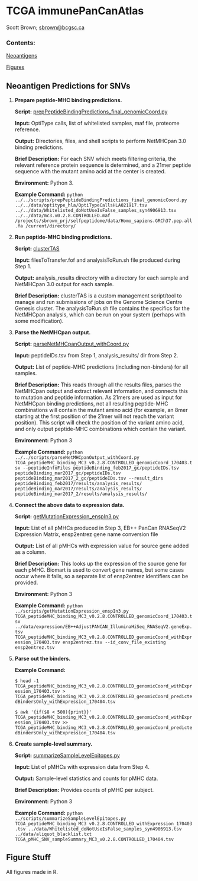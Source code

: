 

# TCGA immunePanCanAtlas

Scott Brown; sbrown@bcgsc.ca

### Contents:

[Neoantigens](#neoantigen-predictions-for-snvs)

[Figures](#figure-stuff)

## Neoantigen Predictions for SNVs

1. **Prepare peptide-MHC binding predictions.**

   **Script:** [prepPeptideBindingPredictions_final_genomicCoord.py](prepPeptideBindingPredictions_final_genomicCoord.py)

   **Input:** OptiType calls, list of whitelisted samples, maf file, proteome reference.

   **Output:** Directories, files, and shell scripts to perform NetMHCpan 3.0 binding predictions.

   **Brief Description:** For each SNV which meets filtering criteria, the relevant reference protein sequence is determined, and a 21mer peptide sequence with the mutant amino acid at the center is created. 

   **Environment:** Python 3.

   **Example Command:** `python ../../scripts/prepPeptideBindingPredictions_final_genomicCoord.py ../../data/optitype_hla/OptiTypeCallsHLA021917.tsv ../../data/Whitelisted_doNotUseIsFalse_samples_syn4906913.tsv ../../data/mc3.v0.2.8.CONTROLLED.maf /projects/sbrown_prj/selfpeptidome/data/Homo_sapiens.GRCh37.pep.all.fa /current/directory/`

2. **Run peptide-MHC binding predictions.**

   **Script:** [clusterTAS](https://github.com/scottdbrown/bcgsc-scripts/blob/master/clusterTAS)

   **Input:** filesToTransfer.fof and analysisToRun.sh file produced during Step 1.

   **Output:** analysis_results directory with a directory for each sample and NetMHCpan 3.0 output for each sample.

   **Brief Description:** clusterTAS is a custom management script/tool to manage and run submissions of jobs on the Genome Science Centre Genesis cluster. The analysisToRun.sh file contains the specifics for the NetMHCpan analysis, which can be run on your system (perhaps with some modification).

3. **Parse the NetMHCpan output.**

   **Script:** [parseNetMHCpanOutput_withCoord.py](parseNetMHCpanOutput_withCoord.py)

   **Input:** peptideIDs.tsv from Step 1, analysis_results/ dir from Step 2.

   **Output:** List of peptide-MHC predictions (including non-binders) for all samples.

   **Brief Description:** This reads through all the results files, parses the NetMHCpan output and extract relevant information, and connects this to mutation and peptide information. As 21mers are used as input for NetMHCpan binding predictions, not all resulting peptide-MHC combinations will contain the mutant amino acid (for example, an 8mer starting at the first position of the 21mer will not reach the variant position). This script will check the position of the variant amino acid, and only output peptide-MHC combinations which contain the variant.

   **Environment:** Python 3

   **Example Command:** `python ../../scripts/parseNetMHCpanOutput_withCoord.py TCGA_peptideMHC_binding_MC3_v0.2.8.CONTROLLED_genomicCoord_170403.tsv --peptideInfoFiles peptideBinding_feb2017_gc/peptideIDs.tsv peptideBinding_mar2017_gc/peptideIDs.tsv peptideBinding_mar2017_2_gc/peptideIDs.tsv --result_dirs peptideBinding_feb2017/results/analysis_results/ peptideBinding_mar2017/results/analysis_results/ peptideBinding_mar2017_2/results/analysis_results/`

4. **Connect the above data to expression data.**

   **Script:** [getMutationExpression_enspIn3.py](getMutationExpression_enspIn3.py)

   **Input:** List of all pMHCs produced in Step 3, EB++ PanCan RNASeqV2 Expression Matrix, ensp2entrez gene name conversion file

   **Output:** List of all pMHCs with expression value for source gene added as a column.

   **Brief Description:** This looks up the expression of the source gene for each pMHC. Biomart is used to convert gene names, but some cases occur where it fails, so a separate list of ensp2entrez identifiers can be provided.

   **Environment:** Python 3

   **Example Command:** `python ../scripts/getMutationExpression_enspIn3.py TCGA_peptideMHC_binding_MC3_v0.2.8.CONTROLLED_genomicCoord_170403.tsv ../data/expression/EB++AdjustPANCAN_IlluminaHiSeq_RNASeqV2.geneExp.tsv TCGA_peptideMHC_binding_MC3_v0.2.8.CONTROLLED_genomicCoord_withExpression_170403.tsv ensp2entrez.tsv --id_conv_file_existing ensp2entrez.tsv`

5. **Parse out the binders.**

   **Example Command:** 

   `$ head -1 TCGA_peptideMHC_binding_MC3_v0.2.8.CONTROLLED_genomicCoord_withExpression_170403.tsv > TCGA_peptideMHC_binding_MC3_v0.2.8.CONTROLLED_genomicCoord_predictedBindersOnly_withExpression_170404.tsv`

   `$ awk '{if($8 < 500){print}}'
   TCGA_peptideMHC_binding_MC3_v0.2.8.CONTROLLED_genomicCoord_withExpression_170403.tsv >> TCGA_peptideMHC_binding_MC3_v0.2.8.CONTROLLED_genomicCoord_predictedBindersOnly_withExpression_170404.tsv`

6. **Create sample-level summary.**

   **Script:** [summarizeSampleLevelEpitopes.py](summarizeSampleLevelEpitopes.py)

   **Input:** List of pMHCs with expression data from Step 4.

   **Output:** Sample-level statistics and counts for pMHC data.

   **Brief Description:** Provides counts of pMHC per subject.

   **Environment:** Python 3

   **Example Command:** `python ../scripts/summarizeSampleLevelEpitopes.py TCGA_peptideMHC_binding_MC3_v0.2.8.CONTROLLED_withExpression_170403.tsv ../data/Whitelisted_doNotUseIsFalse_samples_syn4906913.tsv ../data/aliquot_blacklist.txt TCGA_pMHC_SNV_sampleSummary_MC3_v0.2.8.CONTROLLED_170404.tsv`



## Figure Stuff

All figures made in R.